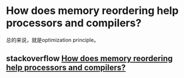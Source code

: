 # How does memory reordering help processors and compilers?

总的来说，就是optimization  principle。

## stackoverflow [How does memory reordering help processors and compilers?](https://stackoverflow.com/questions/37725497/how-does-memory-reordering-help-processors-and-compilers)